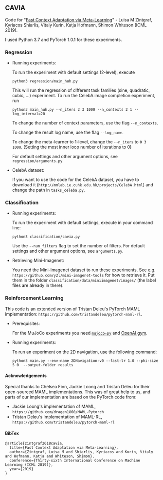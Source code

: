 ## CAVIA

Code for "[Fast Context Adaptation via Meta-Learning](https://arxiv.org/abs/1810.03642)" - 
Luisa M Zintgraf, Kyriacos Shiarlis, Vitaly Kurin, Katja Hofmann, Shimon Whiteson
(ICML 2019).

I used Python 3.7 and PyTorch 1.0.1 for these experiments.

### Regression

- Running experiments:
    
    To run the experiment with default settings (2-level), execute
    ```
    python3 regression/main_huh.py
    ```
    
    This will run the regression of different task families (sine, quadratic, cubic, ...) experiment. 
    To run the CelebA image completion experiment, run 

    ```
    python3 main_huh.py --n_iters 2 3 1000 --n_contexts 2 1 --log_interval=20
    ```

    To change the number of context parameters, use the flag `--n_contexts`.

    To change the result log name, use the flag `--log_name`.

    To change the meta-learner to 1-level, change the `--n_iters` to `0 3 1000`. (Setting the most inner loop number of iterations to 0)

    For default settings and other argument options, see `regression/arguments.py`
    
- CelebA dataset:

    If you want to use the code for the CelebA dataset, you have to download it 
    (`http://mmlab.ie.cuhk.edu.hk/projects/CelebA.html`) and change the path in 
    `tasks_celeba.py`.

### Classification

- Running experiments:

    To run the experiment with default settings, execute in your command line:
    ```
    python3 classification/cavia.py
    ```

    Use the `--num_filters` flag to set the number of filters. 
    For default settings and other argument options, see `arguments.py`.

- Retrieving Mini-Imagenet:
   
    You need the Mini-Imagenet dataset to run these experiments. 
    See e.g. `https://github.com/y2l/mini-imagenet-tools` for how to retrieve it.
    Put them in the folder `classification/data/miniimagenet/images/` (the label files are already in there).

### Reinforcement Learning

This code is an extended version of Tristan Deleu's PyTorch MAML implementation: `https://github.com/tristandeleu/pytorch-maml-rl`.

- Prerequisites:

    For the MuJoCo experiments you need [`mujoco-py`](https://github.com/openai/mujoco-py) 
and [OpenAI gym](https://github.com/openai/gym).

- Running experiments:

    To run an experiment on the 2D navigation, use the following command:

    ```
    python3 main.py --env-name 2DNavigation-v0 --fast-lr 1.0 --phi-size 5 0  --output-folder results
    ```

#### Acknowledgements

Special thanks to 
Chelsea Finn, 
Jackie Loong and 
Tristan Deleu for their open-sourced MAML implementations.
This was of great help to us, 
and parts of our implementation are based on the PyTorch code from:
- Jackie Loong's implementation of MAML, `https://github.com/dragen1860/MAML-Pytorch`
- Tristan Deleu's implementation of MAML-RL, `https://github.com/tristandeleu/pytorch-maml-rl`

#### BibTex

```
@article{zintgraf2018cavia,
  title={Fast Context Adaptation via Meta-Learning},
  author={Zintgraf, Luisa M and Shiarlis, Kyriacos and Kurin, Vitaly and Hofmann, Katja and Whiteson, Shimon},
  conference={Thirty-sixth International Conference on Machine Learning (ICML 2019)},
  year={2019}
}
```